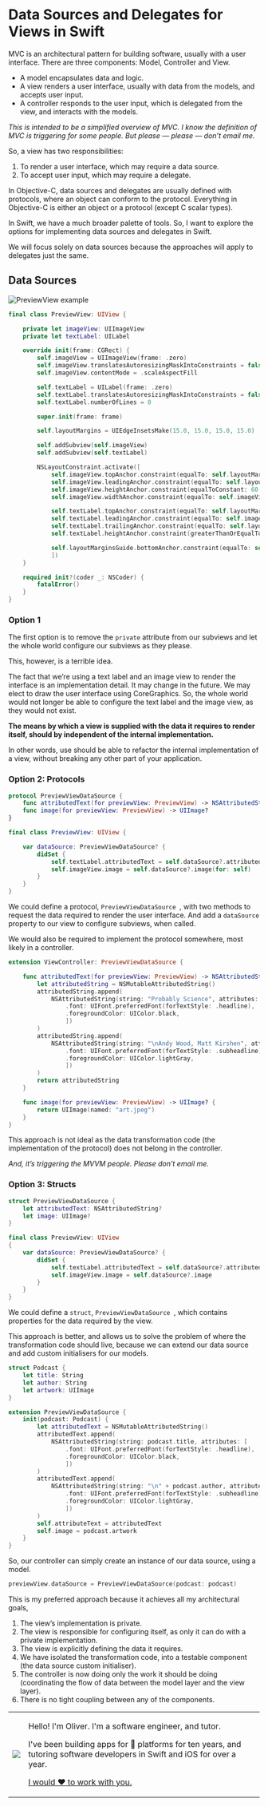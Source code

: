 # Data Sources and Delegates for Views in Swift

MVC is an architectural pattern for building software, usually with a user interface. There are three components: Model, Controller and View.

- A model encapsulates data and logic.
- A view renders a user interface, usually with data from the models, and accepts user input.
- A controller responds to the user input, which is delegated from the view, and interacts with the models.

*This is intended to be a simplified overview of MVC. I know the definition of MVC is triggering for some people. But please — please — don’t email me.*

So, a view has two responsibilities:

1. To render a user interface, which may require a data source.
2. To accept user input, which may require a delegate.

In Objective-C, data sources and delegates are usually defined with protocols, where an object can conform to the protocol. Everything in Objective-C is either an object or a protocol (except C scalar types).

In Swift, we have a much broader palette of tools. So, I want to explore the options for implementing data sources and delegates in Swift.

We will focus solely on data sources because the approaches will apply to delegates just the same.

## Data Sources

![PreviewView example](article4-image-1.png)

```swift
final class PreviewView: UIView {

    private let imageView: UIImageView
    private let textLabel: UILabel

    override init(frame: CGRect) {
        self.imageView = UIImageView(frame: .zero)
        self.imageView.translatesAutoresizingMaskIntoConstraints = false
        self.imageView.contentMode = .scaleAspectFill

        self.textLabel = UILabel(frame: .zero)
        self.textLabel.translatesAutoresizingMaskIntoConstraints = false
        self.textLabel.numberOfLines = 0

        super.init(frame: frame)

        self.layoutMargins = UIEdgeInsetsMake(15.0, 15.0, 15.0, 15.0)

        self.addSubview(self.imageView)
        self.addSubview(self.textLabel)

        NSLayoutConstraint.activate([
            self.imageView.topAnchor.constraint(equalTo: self.layoutMarginsGuide.topAnchor),
            self.imageView.leadingAnchor.constraint(equalTo: self.layoutMarginsGuide.leadingAnchor),
            self.imageView.heightAnchor.constraint(equalToConstant: 60.0),
            self.imageView.widthAnchor.constraint(equalTo: self.imageView.heightAnchor),

            self.textLabel.topAnchor.constraint(equalTo: self.layoutMarginsGuide.topAnchor),
            self.textLabel.leadingAnchor.constraint(equalTo: self.imageView.trailingAnchor, constant: 15.0),
            self.textLabel.trailingAnchor.constraint(equalTo: self.layoutMarginsGuide.trailingAnchor),
            self.textLabel.heightAnchor.constraint(greaterThanOrEqualTo: self.imageView.heightAnchor),

            self.layoutMarginsGuide.bottomAnchor.constraint(equalTo: self.textLabel.bottomAnchor),
            ])
    }

    required init?(coder _: NSCoder) {
        fatalError()
    }
}
```

### Option 1

The first option is to remove the `private` attribute from our subviews and let the whole world configure our subviews as they please.

This, however, is a terrible idea.

The fact that we’re using a text label and an image view to render the interface is an implementation detail. It may change in the future. We may elect to draw the user interface using CoreGraphics. So, the whole world would not longer be able to configure the text label and the image view, as they would not exist.

**The means by which a view is supplied with the data it requires to render itself, should by independent of the internal implementation.**

In other words, use should be able to refactor the internal implementation of a view, without breaking any other part of your application.

### Option 2: Protocols

```swift
protocol PreviewViewDataSource {
    func attributedText(for previewView: PreviewView) -> NSAttributedString?
    func image(for previewView: PreviewView) -> UIImage?
}

final class PreviewView: UIView {

    var dataSource: PreviewViewDataSource? {
        didSet {
            self.textLabel.attributedText = self.dataSource?.attributedText(for: self)
            self.imageView.image = self.dataSource?.image(for: self)
        }
    }
}
```

We could define a protocol, `PreviewViewDataSource `, with two methods to request the data required to render the user interface. And add a `dataSource` property to our view to configure subviews, when called.

We would also be required to implement the protocol somewhere, most likely in a controller.

```swift
extension ViewController: PreviewViewDataSource {

    func attributedText(for previewView: PreviewView) -> NSAttributedString? {
        let attributedString = NSMutableAttributedString()
        attributedString.append(
            NSAttributedString(string: "Probably Science", attributes: [
                .font: UIFont.preferredFont(forTextStyle: .headline),
                .foregroundColor: UIColor.black,
                ])
        )
        attributedString.append(
            NSAttributedString(string: "\nAndy Wood, Matt Kirshen", attributes: [
                .font: UIFont.preferredFont(forTextStyle: .subheadline),
                .foregroundColor: UIColor.lightGray,
                ])
        )
        return attributedString
    }

    func image(for previewView: PreviewView) -> UIImage? {
        return UIImage(named: "art.jpeg")
    }
}
```

This approach is not ideal as the data transformation code (the implementation of the protocol) does not belong in the controller.

*And, it’s triggering the MVVM people. Please don’t email me.*

### Option 3: Structs

```swift
struct PreviewViewDataSource {
    let attributedText: NSAttributedString?
    let image: UIImage?
}

final class PreviewView: UIView 
{
    var dataSource: PreviewViewDataSource? {
        didSet {
            self.textLabel.attributedText = self.dataSource?.attributedText
            self.imageView.image = self.dataSource?.image
        }
    }
}
```

We could define a `struct`, `PreviewViewDataSource `, which contains properties for the data required by the view.

This approach is better, and allows us to solve the problem of where the transformation code should live, because we can extend our data source and add custom initialisers for our models.

```swift
struct Podcast {
    let title: String
    let author: String
    let artwork: UIImage
}

extension PreviewViewDataSource {
    init(podcast: Podcast) {
        let attributedText = NSMutableAttributedString()
        attributedText.append(
            NSAttributedString(string: podcast.title, attributes: [
                .font: UIFont.preferredFont(forTextStyle: .headline),
                .foregroundColor: UIColor.black,
                ])
        )
        attributedText.append(
            NSAttributedString(string: "\n" + podcast.author, attributes: [
                .font: UIFont.preferredFont(forTextStyle: .subheadline),
                .foregroundColor: UIColor.lightGray,
                ])
        )
        self.attributeText = attributedText
        self.image = podcast.artwork
    }
}
```

So, our controller can simply create an instance of our data source, using a model.

```swift
previewView.dataSource = PreviewViewDataSource(podcast: podcast)
```

This is my preferred approach because it achieves all my architectural goals,

1. The view’s implementation is private.
2. The view is responsible for configuring itself, as only it can do with a private implementation.
3. The view is explicitly defining the data it requires.
4. We have isolated the transformation code, into a testable component (the data source custom initialiser).
5. The controller is now doing only the work it should be doing (coordinating the flow of data between the model layer and the view layer).
6. There is no tight coupling between any of the components.

<table>
<tr>
<td><img src="https://oliverrussellwhite.github.io/hero.png"></td>
<td>
<p>Hello! I'm Oliver. I'm a software engineer, and tutor.</p>
<p>I've been building apps for &#63743; platforms for ten years, and tutoring software developers in Swift and iOS for over a year.</p>
<p><a href="mailto:fortandlangley@gmail.com">I would ♥︎ to work with you.</a></p>
</td>
</tr>
</table>